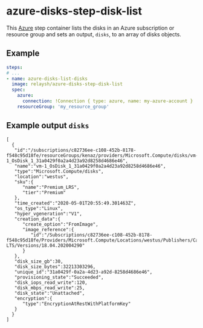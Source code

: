 # azure-disks-step-disk-list

This [Azure](https://azure.microsoft.com/en-us/services/storage/disks/) step container lists the disks
in an Azure subscription or resource group and sets an output, `disks`, to an array of disks objects.

## Example

```yaml
steps:
# ...
- name: azure-disks-list-disks
  image: relaysh/azure-disks-step-disk-list
  spec:
    azure:
      connection: !Connection { type: azure, name: my-azure-account }
    resourceGroup: 'my_resource_group' 
```

## Example output `disks`

```
[
  {
   "id":"/subscriptions/c82736ee-c108-452b-8178-f548c95d18fe/resourceGroups/kenaz/providers/Microsoft.Compute/disks/vm-1_OsDisk_1_31a0429f0a2a4d23a92d8258d4686e46",
   "name":"vm-1_OsDisk_1_31a0429f0a2a4d23a92d8258d4686e46",
   "type":"Microsoft.Compute/disks",
   "location":"westus",
   "sku":{
      "name":"Premium_LRS",
      "tier":"Premium"
   },
   "time_created":"2020-05-01T20:55:49.301463Z",
   "os_type":"Linux",
   "hyper_vgeneration":"V1",
   "creation_data":{
      "create_option":"FromImage",
      "image_reference":{
         "id":"/Subscriptions/c82736ee-c108-452b-8178-f548c95d18fe/Providers/Microsoft.Compute/Locations/westus/Publishers/Canonical/ArtifactTypes/VMImage/Offers/UbuntuServer/Skus/18.04-LTS/Versions/18.04.202004290"
      }
   },
   "disk_size_gb":30,
   "disk_size_bytes":32213303296,
   "unique_id":"31a0429f-0a2a-4d23-a92d-8258d4686e46",
   "provisioning_state":"Succeeded",
   "disk_iops_read_write":120,
   "disk_mbps_read_write":25,
   "disk_state":"Unattached",
   "encryption":{
      "type":"EncryptionAtRestWithPlatformKey"
   }
  }
]
```


